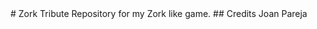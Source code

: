 <snippet>
  <content>
# Zork Tribute
Repository for my Zork like game.
## Credits
Joan Pareja
</content>
  <tabTrigger></tabTrigger>
</snippet>
